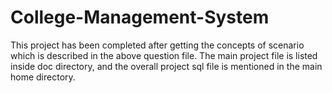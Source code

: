 # College-Management-System
This project has been completed after getting the concepts of scenario which is described in the above question file. The main project file is listed inside doc directory, and the overall project sql file is mentioned in the main home directory.
